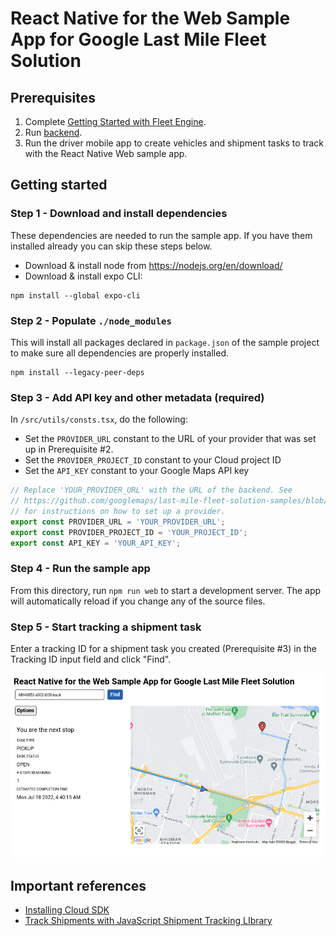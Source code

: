 # React Native for the Web Sample App for Google Last Mile Fleet Solution

## Prerequisites

1. Complete [Getting Started with Fleet Engine](https://developers.google.com/maps/documentation/transportation-logistics/last-mile-fleet-solution/shipment-tracking/fleet-engine/deliveries_api).
2. Run [backend](https://github.com/googlemaps/last-mile-fleet-solution-samples/tree/main/backend).
3. Run the driver mobile app to create vehicles and shipment tasks to track with the React Native Web sample app.

## Getting started

### Step 1 - Download and install dependencies

These dependencies are needed to run the sample app. If you have them installed already you can skip these steps below.

- Download & install node from https://nodejs.org/en/download/
- Download & install expo CLI:

```
npm install --global expo-cli
```

### Step 2 - Populate `./node_modules`

This will install all packages declared in `package.json` of the sample project to make sure all dependencies are properly installed.

```
npm install --legacy-peer-deps
```

### Step 3 - Add API key and other metadata (required)

In `/src/utils/consts.tsx`, do the following:

- Set the `PROVIDER_URL` constant to the URL of your provider that was set up in Prerequisite #2.
- Set the `PROVIDER_PROJECT_ID` constant to your Cloud project ID
- Set the `API_KEY` constant to your Google Maps API key

```typescript
// Replace 'YOUR_PROVIDER_URL' with the URL of the backend. See
// https://github.com/googlemaps/last-mile-fleet-solution-samples/blob/main/getting-started.md#launch-the-apps
// for instructions on how to set up a provider.
export const PROVIDER_URL = 'YOUR_PROVIDER_URL';
export const PROVIDER_PROJECT_ID = 'YOUR_PROJECT_ID';
export const API_KEY = 'YOUR_API_KEY';
```

### Step 4 - Run the sample app

From this directory, run `npm run web` to start a development server. The app will automatically reload if you change any of the source files.

### Step 5 - Start tracking a shipment task

Enter a tracking ID for a shipment task you created (Prerequisite #3) in the Tracking ID input field and click "Find".

![Last Mile Fleet Solution Shipment Tracking](images/shipment_tracking_image.png)

## Important references

- [Installing Cloud SDK](https://cloud.google.com/sdk/docs/install)
- [Track Shipments with JavaScript Shipment Tracking LIbrary](https://developers.google.com/maps/documentation/transportation-logistics/last-mile-fleet-solution/shipment-tracking/how-to/track_shipment)
